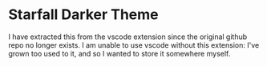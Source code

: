 # Starfall Darker Theme

I have extracted this from the vscode extension since the original github repo
no longer exists. I am unable to use vscode without this extension: I've grown
too used to it, and so I wanted to store it somewhere myself. 